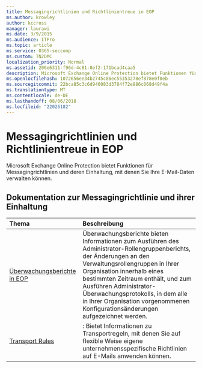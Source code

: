 ```yaml
---
title: Messagingrichtlinien und Richtlinientreue in EOP
ms.author: krowley
author: kccross
manager: laurawi
ms.date: 3/9/2015
ms.audience: ITPro
ms.topic: article
ms.service: O365-seccomp
ms.custom: TN2DMC
localization_priority: Normal
ms.assetid: 206e6311-f96d-4c81-8ef2-171bcad4caa5
description: Microsoft Exchange Online Protection bietet Funktionen für Messagingrichtlinien und deren Einhaltung, mit denen Sie Ihre E-Mail-Daten verwalten können.
ms.openlocfilehash: 1072656ee34b2745c86ec55353278ef878e0f0eb
ms.sourcegitcommit: 22bca85c3c6d946083d3784f72e886c068d49f4a
ms.translationtype: MT
ms.contentlocale: de-DE
ms.lasthandoff: 08/06/2018
ms.locfileid: "22026182"
---
```

# <a name="messaging-policy-and-compliance-in-eop"></a>Messagingrichtlinien und Richtlinientreue in EOP

Microsoft Exchange Online Protection bietet Funktionen für Messagingrichtlinien und deren Einhaltung, mit denen Sie Ihre E-Mail-Daten verwalten können.
  
## <a name="messaging-policy-and-compliance-documentation"></a>Dokumentation zur Messagingrichtlinie und ihrer Einhaltung

|**Thema**|**Beschreibung**|
|:-----|:-----|
|[Überwachungsberichte in EOP](auditing-reports-in-eop.md) <br/> |Überwachungsberichte bieten Informationen zum Ausführen des Administrator-Rollengruppenberichts, der Änderungen an den Verwaltungsrollengruppen in Ihrer Organisation innerhalb eines bestimmten Zeitraum enthält, und zum Ausführen Administrator-Überwachungsprotokolls, in dem alle in Ihrer Organisation vorgenommenen Konfigurationsänderungen aufgezeichnet werden.  <br/> |
|[Transport Rules](http://technet.microsoft.com/library/743bd525-0ca2-426d-b76c-b4a052bc8886.aspx) <br/> |: Bietet Informationen zu Transportregeln, mit denen Sie auf flexible Weise eigene unternehmensspezifische Richtlinien auf E-Mails anwenden können.  <br/> |
   

